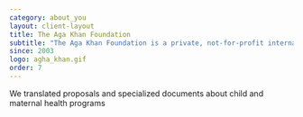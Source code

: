 ```yaml
---
category: about_you
layout: client-layout
title: The Aga Khan Foundation
subtitle: "The Aga Khan Foundation is a private, not-for-profit international development agency based in Geneva, Switzerland, which was founded in 1967 by the Aga Khan. AKF seeks to provide long-term solutions to problems of poverty, hunger, illiteracy and ill health in the poorest parts of South and Central Asia, Eastern and Western Africa, and the Middle East."
since: 2003
logo: agha_khan.gif
order: 7
---
```


We translated proposals and specialized documents about child and maternal health programs
